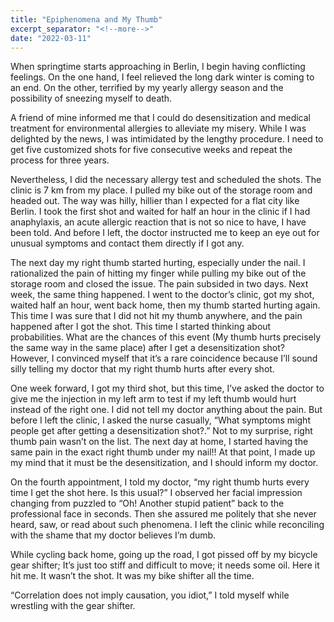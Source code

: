 ```yaml
---
title: "Epiphenomena and My Thumb"
excerpt_separator: "<!--more-->"
date: "2022-03-11"
---
```

When springtime starts approaching in Berlin, I begin having conflicting feelings. On the one hand, I feel relieved the long dark winter is coming to an end. On the other, terrified by my yearly allergy season and the possibility of sneezing myself to death.

A friend of mine informed me that I could do desensitization and medical treatment for environmental allergies to alleviate my misery. While I was delighted by the news, I was intimidated by the lengthy procedure. I need to get five customized shots for five consecutive weeks and repeat the process for three years.

Nevertheless, I did the necessary allergy test and scheduled the shots. The clinic is 7 km from my place. I pulled my bike out of the storage room and headed out. The way was hilly, hillier than I expected for a flat city like Berlin. I took the first shot and waited for half an hour in the clinic if I had anaphylaxis, an acute allergic reaction that is not so nice to have, I have been told. And before I left, the doctor instructed me to keep an eye out for unusual symptoms and contact them directly if I got any.

The next day my right thumb started hurting, especially under the nail. I rationalized the pain of hitting my finger while pulling my bike out of the storage room and closed the issue. The pain subsided in two days. Next week, the same thing happened. I went to the doctor’s clinic, got my shot, waited half an hour, went back home, then my thumb started hurting again. This time I was sure that I did not hit my thumb anywhere, and the pain happened after I got the shot. This time I started thinking about probabilities. What are the chances of this event (My thumb hurts precisely the same way in the same place) after I get a desensitization shot? However, I convinced myself that it’s a rare coincidence because I’ll sound silly telling my doctor that my right thumb hurts after every shot.

One week forward, I got my third shot, but this time, I’ve asked the doctor to give me the injection in my left arm to test if my left thumb would hurt instead of the right one. I did not tell my doctor anything about the pain. But before I left the clinic, I asked the nurse casually, “What symptoms might people get after getting a desensitization shot?.” Not to my surprise, right thumb pain wasn’t on the list. The next day at home, I started having the same pain in the exact right thumb under my nail!! At that point, I made up my mind that it must be the desensitization, and I should inform my doctor.

On the fourth appointment, I told my doctor, “my right thumb hurts every time I get the shot here. Is this usual?” I observed her facial impression changing from puzzled to “Oh! Another stupid patient” back to the professional face in seconds. Then she assured me politely that she never heard, saw, or read about such phenomena. I left the clinic while reconciling with the shame that my doctor believes I’m dumb.

While cycling back home, going up the road, I got pissed off by my bicycle gear shifter; It’s just too stiff and difficult to move; it needs some oil. Here it hit me. It wasn’t the shot. It was my bike shifter all the time.

“Correlation does not imply causation, you idiot,” I told myself while wrestling with the gear shifter.